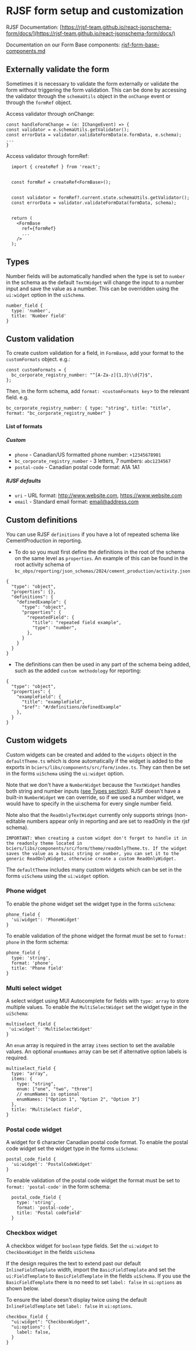 # RJSF form setup and customization

RJSF Documentation: [https://rjsf-team.github.io/react-jsonschema-form/docs/](https://rjsf-team.github.io/react-jsonschema-form/docs/)

Documentation on our Form Base components: [rjsf-form-base-components.md](rjsf-form-base-components.md)

## Externally validate the form

Sometimes it is necessary to validate the form externally or validate the form without triggering the form validation. This can be done by accessing the validator through the `schemaUtils` object in the `onChange` event or through the `formRef` object.

Access validator through onChange:
<br/>

```
const handleFormChange = (e: IChangeEvent) => {
const validator = e.schemaUtils.getValidator();
const errorData = validator.validateFormData(e.formData, e.schema);
...
}
```

Access validator through formRef:

```
  import { createRef } from 'react';


  const formRef = createRef<FormBase>();


  const validator = formRef?.current.state.schemaUtils.getValidator();
  const errorData = validator.validateFormData(formData, schema);


  return (
    <FormBase
      ref={formRef}
      ...
    />
  );
```

## Types

Number fields will be automatically handled when the type is set to `number` in the schema as the default `TextWidget` will change the input to a number input and save the value as a number. This can be overridden using the `ui:widget` option in the `uiSchema`.

```
number_field {
  type: 'number',
  title: 'Number field'
}
```

## Custom validation

To create custom validation for a field, in `FormBase`, add your format to the `customFormats` object. e.g.:

```
const customFormats = {
  bc_corporate_registry_number: "^[A-Za-z]{1,3}\\d{7}$",
};
```

Then, in the form schema, add `format: <customFormats key`> to the relevant field. e.g.

```
bc_corporate_registry_number: { type: "string", title: "title", format: "bc_corporate_registry_number" }
```

#### List of formats

##### Custom

- `phone` - Canadian/US formatted phone number: `+12345678901`
- `bc_corporate_registry_number` - 3 letters, 7 numbers: `abc1234567`
- `postal-code` - Canadian postal code format: A1A 1A1

##### RJSF defaults

- `uri` - URL format: http://www.website.com, https://www.website.com
- `email` - Standard email format: email@address.com

## Custom definitions

You can use RJSF `definitions` if you have a lot of repeated schema like CementProduction in reporting.

- To do so you must first define the definitions in the root of the schema on the same level as `properties`. An example of this can be found in the root activity schema of `bc_obps/reporting/json_schemas/2024/cement_production/activity.json`

```
{
  "type": "object",
  "properties": {},
  "definitions": {
    "definedExample": {
      "type": "object",
      "properties": {
        "repeatedField": {
          "title": "repeated field example",
          "type": "number",
        },
      }
    }
  }
}
```

- The definitions can then be used in any part of the schema being added, such as the added `custom methodology` for reporting:

```
{
  "type": "object",
  "properties": {
    "exampleField": {
      "title": "exampleField",
      "$ref": "#/definitions/definedExample"
    },
  }
}
```

## Custom widgets

Custom widgets can be created and added to the `widgets` object in the `defaultTheme.ts` which is done automatically if the widget is added to the exports in `bciers/libs/components/src/form/index.ts`. They can then be set in the forms `uiSchema` using the `ui:widget` option.

Note that we don't have a `NumberWidget` because the `TextWidget` handles both string and number inputs ([see Types section](#types)). RJSF doesn't have a built-in `NumberWidget` we can override, so if we used a number widget, we would have to specify in the ui:schema for every single number field.

Note also that the `ReadOnlyTextWidget` currently only supports strings (non-editable numbers appear only in reporting and are set to readOnly in the rjsf schema).

```
IMPORTANT: When creating a custom widget don't forget to handle it in the readonly theme located in bciers/libs/components/src/form/theme/readOnlyTheme.ts. If the widget saves the value as a basic string or number, you can set it to the generic ReadOnlyWidget, otherwise create a custom ReadOnlyWidget.
```

The `defaultTheme` includes many custom widgets which can be set in the forms `uiSchema` using the `ui:widget` option.

### Phone widget

To enable the phone widget set the widget type in the forms `uiSchema`:

```
phone_field {
  'ui:widget': 'PhoneWidget'
}
```

To enable validation of the phone widget the format must be set to `format: phone` in the form schema:

```
phone_field {
  type: 'string',
  format: 'phone',
  title: 'Phone field'
}
```

### Multi select widget

A select widget using MUI Autocomplete for fields with `type: array` to store multiple values. To enable the `MultiSelectWidget` set the widget type in the `uiSchema`:

```
multiselect_field {
 'ui:widget': 'MultiSelectWidget'
}
```

An `enum` array is required in the array `items` section to set the available values. An optional `enumNames` array can be set if alternative option labels is required.

```
multiselect_field {
  type: "array",
  items: {
    type: "string",
    enum: ["one", "two", "three"]
    // enumNames is optional
    enumNames: ["Option 1", "Option 2", "Option 3"]
  },
  title: "MultiSelect field",
}
```

### Postal code widget

A widget for 6 character Canadian postal code format. To enable the postal code widget set the widget type in the forms `uiSchema`:

```
postal_code_field {
  'ui:widget': 'PostalCodeWidget'
}
```

To enable validation of the postal code widget the format must be set to `format: 'postal-code'` in the form schema:

```
  postal_code_field {
    type: 'string',
    format: 'postal-code',
    title: 'Postal codefield'
  }
```

### Checkbox widget

A checkbox widget for `boolean` type fields. Set the `ui:widget` to `CheckboxWidget` in the fields `uiSchema`

If the design requires the text to extend past our default `InlineFieldTemplate` width, import the `BasicFieldTemplate`
and set the `ui:FieldTemplate` to `BasicFieldTemplate` in the fields `uiSchema`. If you use the `BasicFieldTemplate`
there is no need to set `label: false` in `ui:options` as shown below.

To ensure the label doesn't display twice using the default `InlineFieldTemplate` set `label: false` in `ui:options`.

```
checkbox_field {
  "ui:widget": "CheckboxWidget",
  "ui:options": {
    label: false,
  }
}
```
